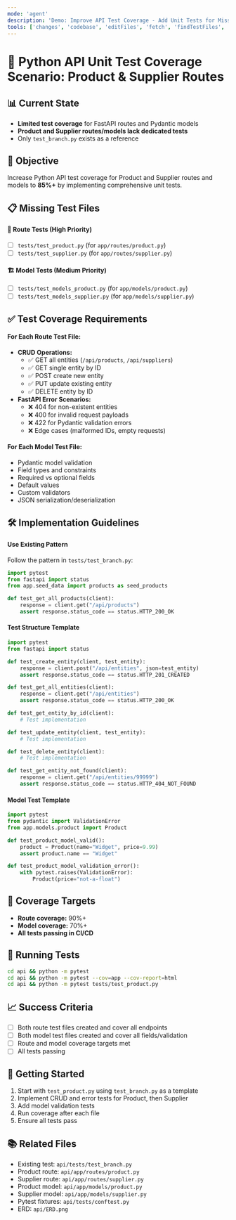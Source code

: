 ```yaml
---
mode: 'agent'
description: 'Demo: Improve API Test Coverage - Add Unit Tests for Missing Routes.'
tools: ['changes', 'codebase', 'editFiles', 'fetch', 'findTestFiles', 'githubRepo', 'problems', 'runCommands', 'runTasks', 'search', 'terminalLastCommand', 'testFailure', 'usages', 'playwright', 'github-remote', 'Azure MCP']
---
```

# 🧪 Python API Unit Test Coverage Scenario: Product & Supplier Routes

## 📊 Current State
- **Limited test coverage** for FastAPI routes and Pydantic models
- **Product and Supplier routes/models lack dedicated tests**
- Only `test_branch.py` exists as a reference

## 🎯 Objective
Increase Python API test coverage for Product and Supplier routes and models to **85%+** by implementing comprehensive unit tests.

## 📋 Missing Test Files

#### 🔗 Route Tests (High Priority)
- [ ] `tests/test_product.py` (for `app/routes/product.py`)
- [ ] `tests/test_supplier.py` (for `app/routes/supplier.py`)

#### 🏗️ Model Tests (Medium Priority)
- [ ] `tests/test_models_product.py` (for `app/models/product.py`)
- [ ] `tests/test_models_supplier.py` (for `app/models/supplier.py`)

## ✅ Test Coverage Requirements

#### For Each Route Test File:
- **CRUD Operations:**
  - ✅ GET all entities (`/api/products`, `/api/suppliers`)
  - ✅ GET single entity by ID
  - ✅ POST create new entity
  - ✅ PUT update existing entity
  - ✅ DELETE entity by ID
- **FastAPI Error Scenarios:**
  - ❌ 404 for non-existent entities
  - ❌ 400 for invalid request payloads
  - ❌ 422 for Pydantic validation errors
  - ❌ Edge cases (malformed IDs, empty requests)

#### For Each Model Test File:
- Pydantic model validation
- Field types and constraints
- Required vs optional fields
- Default values
- Custom validators
- JSON serialization/deserialization

## 🛠️ Implementation Guidelines

#### Use Existing Pattern
Follow the pattern in `tests/test_branch.py`:
```python
import pytest
from fastapi import status
from app.seed_data import products as seed_products

def test_get_all_products(client):
    response = client.get("/api/products")
    assert response.status_code == status.HTTP_200_OK
```

#### Test Structure Template
```python
import pytest
from fastapi import status

def test_create_entity(client, test_entity):
    response = client.post("/api/entities", json=test_entity)
    assert response.status_code == status.HTTP_201_CREATED

def test_get_all_entities(client):
    response = client.get("/api/entities")
    assert response.status_code == status.HTTP_200_OK

def test_get_entity_by_id(client):
    # Test implementation

def test_update_entity(client, test_entity):
    # Test implementation

def test_delete_entity(client):
    # Test implementation

def test_get_entity_not_found(client):
    response = client.get("/api/entities/99999")
    assert response.status_code == status.HTTP_404_NOT_FOUND
```

#### Model Test Template
```python
import pytest
from pydantic import ValidationError
from app.models.product import Product

def test_product_model_valid():
    product = Product(name="Widget", price=9.99)
    assert product.name == "Widget"

def test_product_model_validation_error():
    with pytest.raises(ValidationError):
        Product(price="not-a-float")
```

## 🎯 Coverage Targets
- **Route coverage:** 90%+
- **Model coverage:** 70%+
- **All tests passing in CI/CD**

## 🔧 Running Tests
```bash
cd api && python -m pytest
cd api && python -m pytest --cov=app --cov-report=html
cd api && python -m pytest tests/test_product.py
```

## 📈 Success Criteria
- [ ] Both route test files created and cover all endpoints
- [ ] Both model test files created and cover all fields/validation
- [ ] Route and model coverage targets met
- [ ] All tests passing

## 🚀 Getting Started
1. Start with `test_product.py` using `test_branch.py` as a template
2. Implement CRUD and error tests for Product, then Supplier
3. Add model validation tests
4. Run coverage after each file
5. Ensure all tests pass

## 📚 Related Files
- Existing test: `api/tests/test_branch.py`
- Product route: `api/app/routes/product.py`
- Supplier route: `api/app/routes/supplier.py`
- Product model: `api/app/models/product.py`
- Supplier model: `api/app/models/supplier.py`
- Pytest fixtures: `api/tests/conftest.py`
- ERD: `api/ERD.png`
